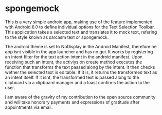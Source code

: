 # spongemock

This is a very simple android app, making use of the feature implemented with Android 6.0 to define
individual options for the Text Selection Toolbar. This application takes a selected text and translates
it to mock text, refering to the style known as sarcasm text or spongemock. 

The android theme is set to NoDisplay in the Android Manifest, therefore he app isnt visible in the app launcher and has no gui.
It works by registering an intent filter for the text action intent in the android manifest. Upon receiving such an intent,
the activiys on create method executes the function that transforms the text passed along by the intent.
It then checks wether the selected text is editable. If it is, it returns the transformed text as an intent itself. 
If it isnt, the transformed text is passed along to the clipboard via a clipboard manager and a toast confirms the action to the user. 

i am aware of the gravity of my contribution to the open source community and will take honorary payments and expressions of gratitude after appointments via email.
